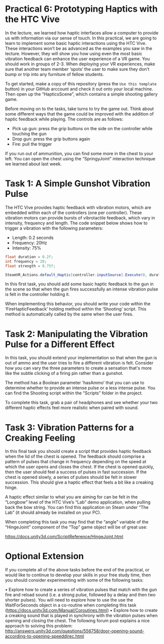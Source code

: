 # Practical 6: Prototyping Haptics with the HTC Vive

In the lecture, we learned how haptic interfaces allow a computer to provide us with information via our sense of touch. In this practical, we are going to learn to implement some basic haptic interactions using the HTC Vive. These interactions won’t be as advanced as the examples you saw in the lecture. However, they will show you how using even the most basic vibration feedback can enhance the user experience of a VR game. You should work in groups of 2-3. When deploying your VR experiences, make sure that another team member ‘spots’ the user to make sure they don’t bump or trip into any furniture of fellow students.

To get started, make a copy of this repository (press the ```Use this template``` button) in your GitHub arccount and check it out onto your local machine. Then open up the “HapticsScene”, which contains a simple shooting gallery game. 

Before moving on to the tasks, take turns to try the game out. Think about some different ways that the game could be improved with the addition of haptic feedback while playing. The controls are as follows:

-	Pick up gun: press the grip buttons on the side on the controller while touching the gun
-	Drop gun:  press the grip buttons again
-	Fire: pull the trigger

If you run out of ammunition, you can find some more in the chest to your left. You can open the chest using the “SpringyJoint” interaction technique we learned about last week.

# Task 1: A Simple Gunshot Vibration Pulse

The HTC Vive provides haptic feedback with vibration motors, which are embedded within each of the controllers (one per controller). These vibration motors can provide bursts of vibrotactile feedback, which vary in intensity, frequency and length. The code snippet below shows how to trigger a vibration with the following parameters:

- Length: 0.2 seconds
- Frequency: 20Hz
- Intensity: 75%

```c#
float duration = 0.2f;
int frequency = 20;
float strength = 0.75f;

SteamVR_Actions.default_Haptic[controller.inputSource].Execute(0, duration, frequency, strength);
```

In this first task, you should add some basic haptic feedback to the gun in the scene so that when the gun fires successfully an intense vibration pulse is felt in the controller holding it.

When implementing this behavior, you should write your code within the ‘FireHapticFeedback’ holding method within the ‘Shooting’ script. This method is automatically called by the same when the user fires. 

# Task 2: Manipulating the Vibration Pulse for a Different Effect

In this task, you should extend your implementation so that when the gun is out of ammo and the user tries to fire a different vibration is felt. Consider how you can vary the three parameters to create a sensation that's more like the subtle clicking of a firing pin rather than a gunshot. 

The method has a Boolean parameter ‘hasAmmo’ that you can use to determine whether to provide an intense pulse or a less intense pulse. You can find the Shooting script within the “Scripts” folder in the project.

To complete this task, grab a pair of headphones and see whether your two different haptic effects feel more realistic when paired with sound.

# Task 3: Vibration Patterns for a Creaking Feeling

In this final task you should create a script that provides haptic feedback when the lid of the chest is opened. The feedback should comprise a pattern of pulses that change in frequency depending on the speed at which the user opens and closes the chest. If the chest is opened quickly, then the user should feel a success of pulses in fast succession. If the chest is opened slowly, a series of pulses should be felt in slower succession. This should give a haptic effect that feels a bit like a creaking hinge.

A haptic effect similar to what you are aiming for can be felt in the “Longbow” level of the HTC Vive’s “Lab” demo application, when pulling back the bow string. You can find this application on Steam under “The Lab” (it should already be installed on your PC). 

When completing this task you may find that the “angle” variable of the “HingeJoint” component of the “Top” game object will be of great use:

https://docs.unity3d.com/ScriptReference/HingeJoint.html

# Optional Extension

If you complete all of the above tasks before the end of the practical, or would like to continue to develop your skills in your free study time, then you should consider experimenting with some of the following tasks:

•	Explore how to create a series of vibration pulses that match with the gun fire and reload sound (i.e. a strong pulse, followed by a delay and then two shorter pulses). You will need to explore how to use the use the WaitForSeconds object in a co-routine when completing this task (https://docs.unity3d.com/Manual/Coroutines.html)
•	Explore how to create a creaking sound that is played in synchrony with the vibration pulses when opening and closing the chest. The following forum post explains a nice approach to solving this problem: http://answers.unity3d.com/questions/556758/door-opening-sound-according-to-opening-speeddirec.html
